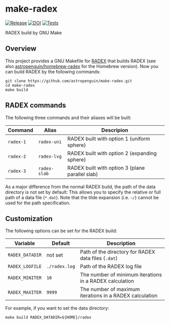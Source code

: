 # make-radex

[![Release](https://img.shields.io/github/v/release/astropenguin/make-radex?display_name=tag&label=Release&color=cornflowerblue&style=flat-square)](https://github.com/astropenguin/make-radex/releases)
[![DOI](https://img.shields.io/badge/DOI-10.5281/zenodo.15400237-cornflowerblue?style=flat-square)](https://doi.org/10.5281/zenodo.15400237)
[![Tests](https://img.shields.io/github/actions/workflow/status/astropenguin/make-radex/tests.yml?label=Tests&style=flat-square)](https://github.com/astropenguin/make-radex/actions)

RADEX build by GNU Make

## Overview

This project provides a GNU Makefile for [RADEX](https://sronpersonalpages.nl/~vdtak/radex/index.shtml) that builds RADEX (see also [astropenguin/homebrew-radex](https://github.com/astropenguin/homebrew-radex.git) for the Homebrew version).
Now you can build RADEX by the following commands:

```shell
git clone https://github.com/astropenguin/make-radex.git
cd make-radex
make build
```

## RADEX commands

The following three commands and their aliases will be built:

| Command | Alias | Descripion |
| --- | --- | --- |
| `radex-1` | `radex-uni` | RADEX built with option 1 (uniform sphere) |
| `radex-2` | `radex-lvg` | RADEX built with option 2 (expanding sphere) |
| `radex-3` | `radex-slab` | RADEX built with option 3 (plane parallel slab) |

As a major difference from the normal RADEX build, the path of the data directory is not set by default:
This allows you to specify the relative or full path of a data file (`*.dat`).
Note that the tilde expansion (i.e. `~/`) cannot be used for the path specification.

## Customization

The following options can be set for the RADEX build:

| Variable | Default | Description |
| --- | --- | --- |
| `RADEX_DATADIR` | not set | Path of the directory for RADEX data files (`.dat`) |
| `RADEX_LOGFILE` | `./radex.log` | Path of the RADEX log file |
| `RADEX_MINITER` | `10` | The number of minimum iterations in a RADEX calculation |
| `RADEX_MAXITER` | `9999` | The number of maximum iterations in a RADEX calculation |

For example, if you want to set the data directory:

```shell
make build RADEX_DATADIR=${HOME}/radex
```
